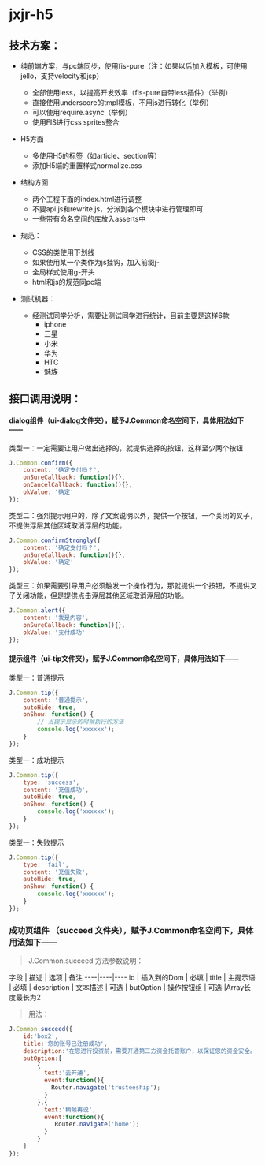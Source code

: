 jxjr-h5
====

## 技术方案：
* 纯前端方案，与pc端同步，使用fis-pure（注：如果以后加入模板，可使用jello，支持velocity和jsp）
  * 全部使用less，以提高开发效率（fis-pure自带less插件）（举例）
  * 直接使用underscore的tmpl模板，不用js进行转化（举例）
  * 可以使用require.async（举例）
  * 使用FIS进行css sprites整合

* H5方面
  * 多使用H5的标签（如article、section等）
  * 添加H5端的重置样式normalize.css

* 结构方面
  * 两个工程下面的index.html进行调整
  * 不要api.js和rewrite.js，分派到各个模块中进行管理即可
  * 一些带有命名空间的库放入asserts中

* 规范：
  * CSS的类使用下划线
  * 如果使用某一个类作为js挂钩，加入前缀j-
  * 全局样式使用g-开头
  * html和js的规范同pc端

* 测试机器：
  * 经测试同学分析，需要让测试同学进行统计，目前主要是这样6款
    * iphone
    * 三星
    * 小米
    * 华为
    * HTC
    * 魅族

## 接口调用说明：

#### dialog组件（ui-dialog文件夹），赋予J.Common命名空间下，具体用法如下——
类型一：一定需要让用户做出选择的，就提供选择的按钮，这样至少两个按钮

```javascript
J.Common.confirm({
    content: '确定支付吗？',
    onSureCallback: function(){},
    onCancelCallback: function(){},
    okValue: '确定'
});
```

类型二：强烈提示用户的，除了文案说明以外，提供一个按钮，一个关闭的叉子，不提供浮层其他区域取消浮层的功能。

```javascript
J.Common.confirmStrongly({
    content: '确定支付吗？',
    onSureCallback: function(){},
    okValue: '确定'
});
```

类型三：如果需要引导用户必须触发一个操作行为，那就提供一个按钮，不提供叉子关闭功能，但是提供点击浮层其他区域取消浮层的功能。

```javascript
J.Common.alert({
    content: '我是内容',
    onSureCallback: function(){},
    okValue: '支付成功'
});
```

#### 提示组件（ui-tip文件夹），赋予J.Common命名空间下，具体用法如下——

类型一：普通提示

```javascript
J.Common.tip({
    content: '普通提示',
    autoHide: true,
    onShow: function() {
        // 当提示显示的时候执行的方法
        console.log('xxxxxx');
    }
});
```

类型一：成功提示

```javascript
J.Common.tip({
    type: 'success',
    content: '充值成功',
    autoHide: true,
    onShow: function() {
        console.log('xxxxxx');
    }
});
```

类型一：失败提示

```javascript
J.Common.tip({
    type: 'fail',
    content: '充值失败',
    autoHide: true,
    onShow: function() {
        console.log('xxxxxx');
    }
});
```

### 成功页组件 （succeed 文件夹），赋予J.Common命名空间下，具体用法如下——

> J.Common.succeed 方法参数说明：

  字段 | 描述 | 选项 | 备注
  ----|----|----
  id | 插入到的Dom | 必填 | 
  title | 主提示语 | 必填 | 
  description | 文本描述 | 可选 | 
  butOption | 操作按钮组 | 可选 |Array长度最长为2

> 用法：

```javascript
J.Common.succeed({
    id:'box2',
    title:'您的账号已注册成功',
    description:'在您进行投资前，需要开通第三方资金托管账户，以保证您的资金安全。',
    butOption:[
        {
          text:'去开通',
          event:function(){
            Router.navigate('trusteeship');
          }
        },{
          text:'稍候再说',
          event:function(){
             Router.navigate('home');
          }
        }
    ]
});
```